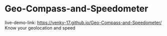# Geo-Compass-and-Speedometer
live-demo-link: https://venky-17.github.io/Geo-Compass-and-Speedometer/
Know your geolocation and speed
